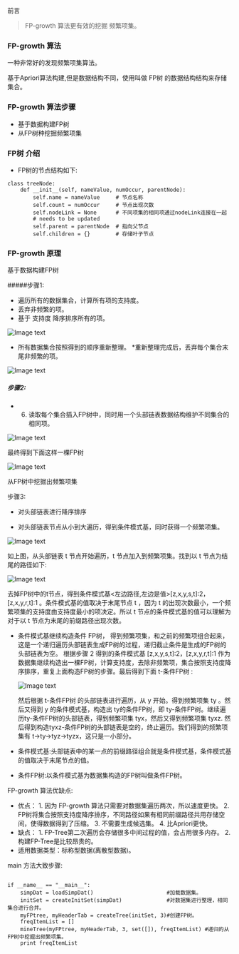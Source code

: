 前言


> FP-growth 算法更有效的挖掘 频繁项集。

### FP-growth 算法

一种非常好的发现频繁项集算法。

基于Apriori算法构建,但是数据结构不同，使用叫做 FP树 的数据结构结构来存储集合。

### FP-growth 算法步骤

* 基于数据构建FP树
* 从FP树种挖掘频繁项集

### FP树 介绍

* FP树的节点结构如下:

```
class treeNode:
    def __init__(self, nameValue, numOccur, parentNode):
        self.name = nameValue     # 节点名称
        self.count = numOccur     # 节点出现次数
        self.nodeLink = None      # 不同项集的相同项通过nodeLink连接在一起
        # needs to be updated
        self.parent = parentNode  # 指向父节点
        self.children = {}        # 存储叶子节点

```


### FP-growth 原理

基于数据构建FP树

 #####步骤1:

 * 遍历所有的数据集合，计算所有项的支持度。
 * 丢弃非频繁的项。
 * 基于 支持度 降序排序所有的项。 
 
![Image text](https://github.com/moveondo/python-MachineLearning/blob/master/FP-growth/image/%E6%AD%A5%E9%AA%A41-3.png)

 
 * 所有数据集合按照得到的顺序重新整理。
 *重新整理完成后，丢弃每个集合末尾非频繁的项。

![Image text](https://github.com/moveondo/python-MachineLearning/blob/master/FP-growth/image/%E6%AD%A5%E9%AA%A44-5.png)
 
 ##### 步骤2: 
 
 * 6. 读取每个集合插入FP树中，同时用一个头部链表数据结构维护不同集合的相同项。
 
 ![Image text](https://github.com/moveondo/python-MachineLearning/blob/master/FP-growth/image/%E6%AD%A5%E9%AA%A46-1.png)

 
 最终得到下面这样一棵FP树 
 
 ![Image text](https://github.com/moveondo/python-MachineLearning/blob/master/FP-growth/image/%E6%AD%A5%E9%AA%A46-2.png)



从FP树中挖掘出频繁项集

步骤3:

* 对头部链表进行降序排序

 * 对头部链表节点从小到大遍历，得到条件模式基，同时获得一个频繁项集。 
 
 ![Image text](https://github.com/moveondo/python-MachineLearning/blob/master/FP-growth/image/%E6%AD%A5%E9%AA%A47-1.png)

 
 如上图，从头部链表 t 节点开始遍历，t 节点加入到频繁项集。找到以 t 节点为结尾的路径如下: 
 
 
 
 ![Image text](https://github.com/moveondo/python-MachineLearning/blob/master/FP-growth/image/%E6%AD%A5%E9%AA%A47-2.png)


 
 去掉FP树中的t节点，得到条件模式基<左边路径,左边是值>[z,x,y,s,t]:2，[z,x,y,r,t]:1 。条件模式基的值取决于末尾节点 t ，因为 t 的出现次数最小，一个频繁项集的支持度由支持度最小的项决定。所以 t 节点的条件模式基的值可以理解为对于以 t 节点为末尾的前缀路径出现次数。




* 条件模式基继续构造条件 FP树， 得到频繁项集，和之前的频繁项组合起来，这是一个递归遍历头部链表生成FP树的过程，递归截止条件是生成的FP树的头部链表为空。 根据步骤 2 得到的条件模式基 [z,x,y,s,t]:2，[z,x,y,r,t]:1 作为数据集继续构造出一棵FP树，计算支持度，去除非频繁项，集合按照支持度降序排序，重复上面构造FP树的步骤。最后得到下面 t-条件FP树 :
  
  ![Image text](https://github.com/moveondo/python-MachineLearning/blob/master/K%E5%9D%87%E5%80%BC%E8%81%9A%E7%B1%BB/image/kmean2.jpg)
  
  然后根据 t-条件FP树 的头部链表进行遍历，从 y 开始。得到频繁项集 ty 。然后又得到 y 的条件模式基，构造出 ty的条件FP树，即 ty-条件FP树。继续遍历ty-条件FP树的头部链表，得到频繁项集 tyx，然后又得到频繁项集 tyxz. 然后得到构造tyxz-条件FP树的头部链表是空的，终止遍历。我们得到的频繁项集有 t->ty->tyz->tyzx，这只是一小部分。

* 条件模式基:头部链表中的某一点的前缀路径组合就是条件模式基，条件模式基的值取决于末尾节点的值。
* 条件FP树:以条件模式基为数据集构造的FP树叫做条件FP树。

FP-growth 算法优缺点:

* 优点： 1. 因为 FP-growth 算法只需要对数据集遍历两次，所以速度更快。
        2. FP树将集合按照支持度降序排序，不同路径如果有相同前缀路径共用存储空间，使得数据得到了压缩。
        3. 不需要生成候选集。
        4. 比Apriori更快。
* 缺点： 1. FP-Tree第二次遍历会存储很多中间过程的值，会占用很多内存。
        2. 构建FP-Tree是比较昂贵的。
* 适用数据类型：标称型数据(离散型数据)。



main 方法大致步骤:

```

if __name__ == "__main__":
    simpDat = loadSimpDat()                       #加载数据集。
    initSet = createInitSet(simpDat)              #对数据集进行整理，相同集合进行合并。
    myFPtree, myHeaderTab = createTree(initSet, 3)#创建FP树。
    freqItemList = []
    mineTree(myFPtree, myHeaderTab, 3, set([]), freqItemList) #递归的从FP树中挖掘出频繁项集。
    print freqItemList
 
```
